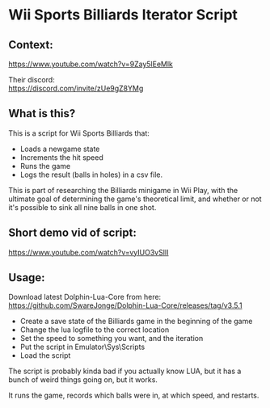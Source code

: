# Wii Sports Billiards Iterator Script

## Context:  
https://www.youtube.com/watch?v=9Zay5lEeMlk

Their discord:  
https://discord.com/invite/zUe9gZ8YMg

## What is this?
This is a script for Wii Sports Billiards that:
 - Loads a newgame state
 - Increments the hit speed
 - Runs the game
 - Logs the result (balls in holes) in a csv file.

This is part of researching the Billiards minigame in Wii Play, with the ultimate goal of determining the game's theoretical limit, and whether or not it's possible to sink all nine balls in one shot.

## Short demo vid of script:
https://www.youtube.com/watch?v=vyIUO3vSlII

## Usage:

Download latest Dolphin-Lua-Core from here: 
https://github.com/SwareJonge/Dolphin-Lua-Core/releases/tag/v3.5.1

- Create a save state of the Billiards game in the beginning of the game
- Change the lua logfile to the correct location
- Set the speed to something you want, and the iteration
- Put the script in Emulator\Sys\Scripts
- Load the script

The script is probably kinda bad if you actually know LUA, but it has a bunch of weird things going on, but it works.

It runs the game, records which balls were in, at which speed, and restarts.

